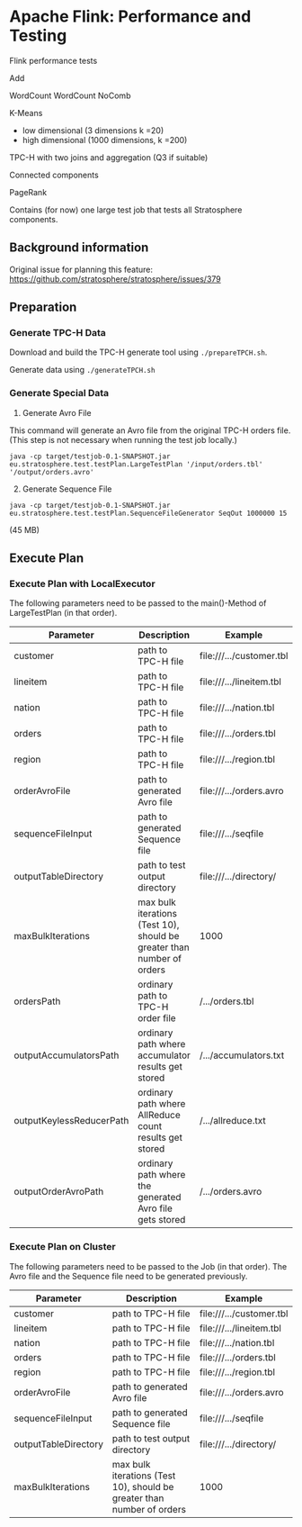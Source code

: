 Apache Flink: Performance and Testing
=======


Flink performance tests

Add

WordCount
WordCount NoComb

K-Means
- low dimensional (3 dimensions k =20)
- high dimensional (1000 dimensions, k =200)

TPC-H with two joins and aggregation (Q3 if suitable)

Connected components

PageRank





Contains (for now) one large test job that tests all Stratosphere components.

## Background information

Original issue for planning this feature: https://github.com/stratosphere/stratosphere/issues/379



## Preparation

### Generate TPC-H Data

Download and build the TPC-H generate tool using `./prepareTPCH.sh`.

Generate data using `./generateTPCH.sh`

### Generate Special Data

1. Generate Avro File

This command will generate an Avro file from the original TPC-H orders file. (This step is not necessary when running the test job locally.)

```
java -cp target/testjob-0.1-SNAPSHOT.jar eu.stratosphere.test.testPlan.LargeTestPlan '/input/orders.tbl' '/output/orders.avro'
```

2. Generate Sequence File

```
java -cp target/testjob-0.1-SNAPSHOT.jar eu.stratosphere.test.testPlan.SequenceFileGenerator SeqOut 1000000 15
```
(45 MB)


## Execute Plan

### Execute Plan with LocalExecutor

The following parameters need to be passed to the main()-Method of LargeTestPlan (in that order).

| Parameter                | Description                                                            | Example                    |
| ------------------------ | ---------------------------------------------------------------------- | -------------------------- |
| customer                 | path to TPC-H file                                                     | file:///.../customer.tbl   |  
| lineitem                 | path to TPC-H file                                                     | file:///.../lineitem.tbl   |
| nation                   | path to TPC-H file                                                     | file:///.../nation.tbl     |
| orders                   | path to TPC-H file                                                     | file:///.../orders.tbl     |
| region                   | path to TPC-H file                                                     | file:///.../region.tbl     |
| orderAvroFile            | path to generated Avro file                                            | file:///.../orders.avro    |
| sequenceFileInput        | path to generated Sequence file                                        | file:///.../seqfile        |
| outputTableDirectory     | path to test output directory                                          | file:///.../directory/     |
| maxBulkIterations        | max bulk iterations (Test 10), should be greater than number of orders | 1000                       |
| ordersPath               | ordinary path to TPC-H order file                                      | /.../orders.tbl            |
| outputAccumulatorsPath   | ordinary path where accumulator results get stored                     | /.../accumulators.txt      |
| outputKeylessReducerPath | ordinary path where AllReduce count results get stored                 | /.../allreduce.txt         |
| outputOrderAvroPath      | ordinary path where the generated Avro file gets stored                | /.../orders.avro           |

### Execute Plan on Cluster

The following parameters need to be passed to the Job (in that order). The Avro file and the Sequence file need to be generated previously.

| Parameter                | Description                                                            | Example                    |
| ------------------------ | ---------------------------------------------------------------------- | -------------------------- |
| customer                 | path to TPC-H file                                                     | file:///.../customer.tbl   |  
| lineitem                 | path to TPC-H file                                                     | file:///.../lineitem.tbl   |
| nation                   | path to TPC-H file                                                     | file:///.../nation.tbl     |
| orders                   | path to TPC-H file                                                     | file:///.../orders.tbl     |
| region                   | path to TPC-H file                                                     | file:///.../region.tbl     |
| orderAvroFile            | path to generated Avro file                                            | file:///.../orders.avro    |
| sequenceFileInput        | path to generated Sequence file                                        | file:///.../seqfile        |
| outputTableDirectory     | path to test output directory                                          | file:///.../directory/     |
| maxBulkIterations        | max bulk iterations (Test 10), should be greater than number of orders | 1000                       |

